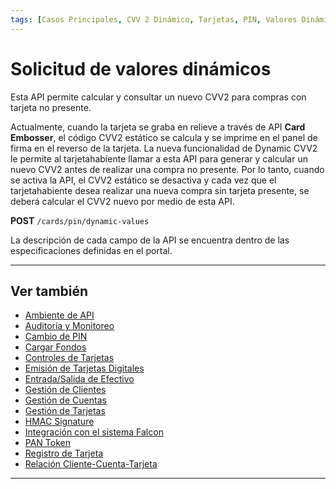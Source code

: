 ```yaml
---
tags: [Casos Principales, CVV 2 Dinámico, Tarjetas, PIN, Valores Dinámicos]
---
```


# Solicitud de valores dinámicos

Esta API permite calcular y consultar un nuevo CVV2 para compras con tarjeta no presente.

Actualmente, cuando la tarjeta se graba en relieve a través de API **Card Embosser**, el código CVV2 estático se calcula y se imprime en el panel de firma en el reverso de la tarjeta. La nueva funcionalidad de Dynamic CVV2 le permite al tarjetahabiente llamar a esta API para generar y calcular un nuevo CVV2 antes de realizar una compra no presente. Por lo tanto, cuando se activa la API, el CVV2 estático se desactiva y cada vez que el tarjetahabiente desea realizar una nueva compra sin tarjeta presente, se deberá calcular el CVV2 nuevo por medio de esta API.

**POST** `/cards/pin/dynamic-values`

La descripción de cada campo de la API se encuentra dentro de las especificaciones definidas en el portal.

---

## Ver también

- [Ambiente de API](?path=docs/spanish/casos-principales/ambiente-api.md)
- [Auditoría y Monitoreo](?path=docs/spanish/casos-principales/auditoria.md)
- [Cambio de PIN](?path=docs/spanish/casos-principales/cambio-pin.md)
- [Cargar Fondos](?path=docs/spanish/casos-principales/cargas.md.md)
- [Controles de Tarjetas](?path=docs/spanish/casos-principales/controles-tarjeta.md)
- [Emisión de Tarjetas Digitales](?path=docs/spanish/casos-principales/emision-tarjetas.md)
- [Entrada/Salida de Efectivo](?path=docs/spanish/casos-principales/entrada-salida-efectivo.md.md)
- [Gestión de Clientes](?path=docs/spanish/casos-principales/gestion-clientes.md)
- [Gestión de Cuentas](?path=docs/spanish/casos-principales/gestion-cuentas.md)
- [Gestión de Tarjetas](?path=docs/spanish/casos-principales/gestion-tarjetas.md)
- [HMAC Signature](?path=docs/spanish/casos-principales/hmac.md)
- [Integración con el sistema Falcon](?path=docs/spanish/casos-principales/integracion-falcon.md)
- [PAN Token](?path=docs/spanish/casos-principales/pan-token.md)
- [Registro de Tarjeta](?path=docs/spanish/casos-principales/registro.md)
- [Relación Cliente-Cuenta-Tarjeta](?path=docs/spanish/casos-principales/relacion.md)

---
